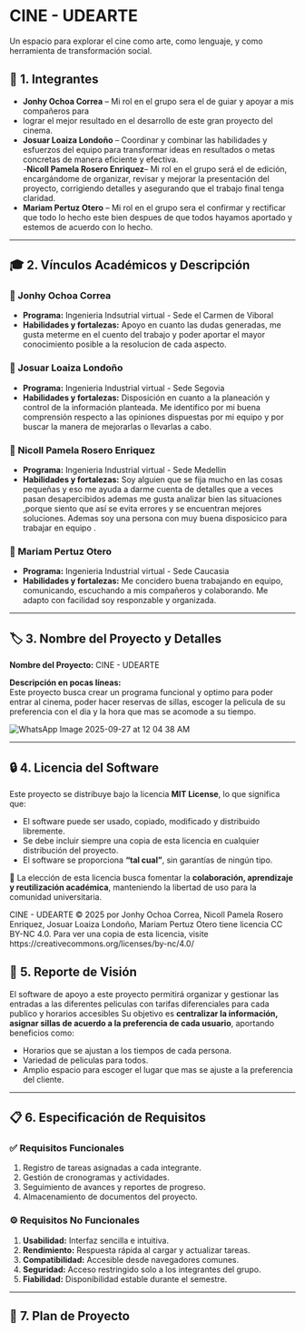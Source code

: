 # CINE - UDEARTE

Un espacio para explorar el cine como arte, como lenguaje, y como herramienta de transformación social.

## 👥 1. Integrantes  

- **Jonhy Ochoa Correa** – Mi rol en el grupo sera el de guiar y apoyar a mis compañeros para
- lograr el mejor resultado en el desarrollo de este gran proyecto del cinema.  
- **Josuar Loaiza Londoño** – Coordinar y combinar las habilidades y esfuerzos del equipo para transformar ideas en resultados o metas concretas de manera eficiente y efectiva.  
-**Nicoll Pamela Rosero Enriquez**– Mi rol en el grupo será el de edición, encargándome de organizar, revisar y mejorar la presentación del proyecto, corrigiendo detalles y asegurando que el trabajo final tenga claridad.  
- **Mariam Pertuz Otero** – Mi rol en el grupo sera el confirmar y rectificar que todo lo hecho este bien despues de que todos hayamos aportado y estemos de acuerdo con lo hecho.  

---

## 🎓 2. Vínculos Académicos y Descripción  

### 👤 Jonhy Ochoa Correa  
- **Programa:** Ingenieria Indsutrial virtual - Sede el Carmen de Viboral  
- **Habilidades y fortalezas:** Apoyo en cuanto las dudas generadas, me gusta meterme en el cuento del trabajo
  y poder aportar el mayor conocimiento posible a la resolucion de cada aspecto.  

### 👤 Josuar Loaiza Londoño 
- **Programa:** Ingenieria Industrial virtual - Sede Segovia 
- **Habilidades y fortalezas:** Disposición en cuanto a la planeación y control de la información planteada. Me identifico
  por mi buena comprensión respecto a las opiniones dispuestas por mi equipo y por buscar la manera de mejorarlas o llevarlas
  a cabo.  

### 👤 Nicoll Pamela Rosero Enriquez  
- **Programa:** Ingenieria Industrial virtual - Sede Medellin  
- **Habilidades y fortalezas:** Soy alguien que se fija mucho en las cosas pequeñas y eso me ayuda a darme cuenta de detalles que a veces pasan desapercibidos ademas me gusta analizar bien las situaciones ,porque siento que así se evita errores y se encuentran mejores soluciones.  Ademas soy una persona con muy buena disposicico para trabajar en equipo .
### 👤 Mariam Pertuz Otero   
- **Programa:** Ingenieria Industrial virtual - Sede Caucasia  
- **Habilidades y fortalezas:** Me concidero buena trabajando en equipo, comunicando, escuchando a mis compañeros y colaborando. Me adapto con facilidad soy responzable y organizada.

---

## 🏷️ 3. Nombre del Proyecto y Detalles  

**Nombre del Proyecto:** CINE - UDEARTE

**Descripción en pocas líneas:**  
Este proyecto busca crear un programa funcional y optimo para poder entrar al cinema, poder hacer reservas de sillas,
escoger la pelicula de su preferencia con el dia y la hora que mas se acomode a su tiempo.


![WhatsApp Image 2025-09-27 at 12 04 38 AM](https://github.com/user-attachments/assets/2b2a7371-1543-41b9-8ea1-2d18329f08a6)


---

## 🔒 4. Licencia del Software  

Este proyecto se distribuye bajo la licencia **MIT License**, lo que significa que:  

- El software puede ser usado, copiado, modificado y distribuido libremente.  
- Se debe incluir siempre una copia de esta licencia en cualquier distribución del proyecto.  
- El software se proporciona **“tal cual”**, sin garantías de ningún tipo.  

📌 La elección de esta licencia busca fomentar la **colaboración, aprendizaje y reutilización académica**, manteniendo la libertad de uso para la comunidad universitaria.  

<font dir="auto" style="vertical-align: inherit;">
    CINE - UDEARTE © 2025 por Jonhy Ochoa Correa, Nicoll Pamela Rosero Enriquez, Josuar Loaiza Londoño, Mariam Pertuz Otero tiene licencia CC BY-NC 4.0. Para ver una copia de esta licencia, visite https://creativecommons.org/licenses/by-nc/4.0/
</font></font>

## 🌟 5. Reporte de Visión  

El software de apoyo a este proyecto permitirá organizar y gestionar las entradas a las diferentes peliculas 
con tarifas diferenciales para cada publico y horarios accesibles
Su objetivo es **centralizar la información, asignar sillas de acuerdo a la preferencia de cada usuario**, aportando beneficios como:  
- Horarios que se ajustan a los tiempos de cada persona.
- Variedad de peliculas para todos.
- Amplio espacio para escoger el lugar que mas se ajuste a la preferencia del cliente.  

---

## 📋 6. Especificación de Requisitos  

### ✅ Requisitos Funcionales  
1. Registro de tareas asignadas a cada integrante.  
2. Gestión de cronogramas y actividades.  
3. Seguimiento de avances y reportes de progreso.  
4. Almacenamiento de documentos del proyecto.  

### ⚙️ Requisitos No Funcionales  
1. **Usabilidad:** Interfaz sencilla e intuitiva.  
2. **Rendimiento:** Respuesta rápida al cargar y actualizar tareas.  
3. **Compatibilidad:** Accesible desde navegadores comunes.  
4. **Seguridad:** Acceso restringido solo a los integrantes del grupo.  
5. **Fiabilidad:** Disponibilidad estable durante el semestre.  

---

## 📅 7. Plan de Proyecto  
